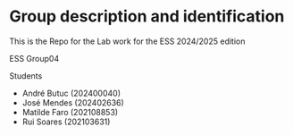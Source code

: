 # Group description and identification

This is the Repo for the Lab work for the ESS 2024/2025 edition

ESS Group04

Students
   - André Butuc (202400040)
   - José Mendes (202402636)
   - Matilde Faro (202108853)
   - Rui Soares (202103631)
